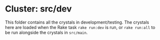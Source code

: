 # Cluster: src/dev

This folder contains all the crystals in development/testing. The crystals here are loaded when the Rake task
`rake run:dev` is run, or `rake run:all` to be run alongside the crystals in `src/main`.